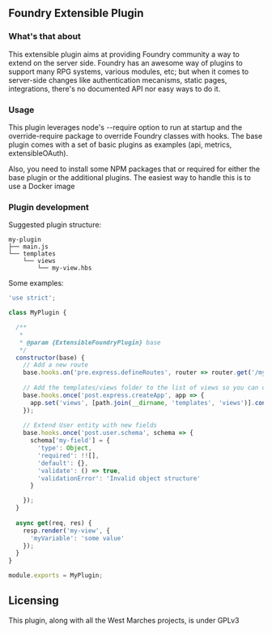 ## Foundry Extensible Plugin

### What's that about

This extensible plugin aims at providing Foundry community a way to extend on the server side.
Foundry has an awesome way of plugins to support many RPG systems, various modules, etc; but when it comes to server-side changes like authentication mecanisms, static pages, integrations, there's no documented API nor easy ways to do it.

### Usage

This plugin leverages node's --require option to run at startup and the override-require package to override Foundry classes with hooks.
The base plugin comes with a set of basic plugins as examples (api, metrics, extensibleOAuth).

Also, you need to install some NPM packages that or required for either the base plugin or the additional plugins.
The easiest way to handle this is to use a Docker image

### Plugin development

Suggested plugin structure:

```
my-plugin
├── main.js
└── templates
    └── views
        └── my-view.hbs
```

Some examples:

```javascript
'use strict';

class MyPlugin {

  /**
   *
   * @param {ExtensibleFoundryPlugin} base
   */
  constructor(base) {
    // Add a new route
    base.hooks.on('pre.express.defineRoutes', router => router.get('/my-route', this.get));
    
    // Add the templates/views folder to the list of views so you can override an existing view
    base.hooks.once('post.express.createApp', app => {
      app.set('views', [path.join(__dirname, 'templates', 'views')].concat(app.get('views')));
    });
    
    // Extend User entity with new fields
    base.hooks.once('post.user.schema', schema => {
      schema['my-field'] = {
        'type': Object,
        'required': !![],
        'default': {},
        'validate': () => true,
        'validationError': 'Invalid object structure'
      }

    });
  }
  
  async get(req, res) {
    resp.render('my-view', {
      'myVariable': 'some value'
    });
  }
}

module.exports = MyPlugin;
```

## Licensing

This plugin, along with all the West Marches projects, is under GPLv3